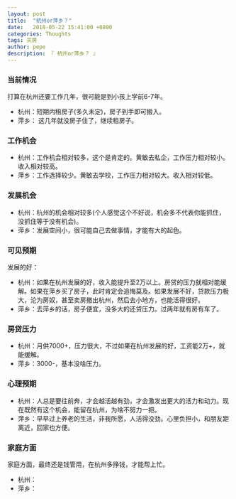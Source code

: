 ```yaml
---
layout: post
title:  "杭州or萍乡？"
date:   2018-05-22 15:41:00 +0800
categories: Thoughts
tags: 买房
author: pepe
description: 『 杭州or萍乡？ 』
---
```

### **当前情况**

打算在杭州还要工作几年，很可能是到小孩上学前6-7年。

* 杭州：短期内租房子(多久未定)，房子到手即可搬入。
* 萍乡： 这几年就没房子住了，继续租房子。

### **工作机会**

* 杭州：工作机会相对较多，这个是肯定的。黄敏去私企，工作压力相对较小。收入相对较高。
* 萍乡：工作选择较少。黄敏去学校，工作压力相对较大。收入相对较低。

### **发展机会**

* 杭州：杭州的机会相对较多(个人感觉这个不好说，机会多不代表你能抓住，没抓住等于没有机会)。
* 萍乡：发展空间小，很可能自己去做事情，才能有大的起色。


### **可见预期**
发展的好：

* 杭州：如果在杭州发展的好，收入能提升至2万以上。房贷的压力就相对能缓解。如果在萍乡买了房子，此时肯定会追悔莫及。如果发展不好，贷款压力极大，沦为房奴，甚至卖房撤出杭州，然后去小地方，也能活得很好。
* 萍乡：去萍乡的话，房子便宜，没多大的还贷压力。过两年就有房有车了。

### **房贷压力**

* 杭州：月供7000+，压力很大，不过如果在杭州发展的好，工资能2万+，就能缓解。
* 萍乡：3000-，基本没啥压力。

### **心理预期**

* 杭州：人总是要往前奔，才会越活越有劲，才会激发出更大的活力和动力。现在既然有这个机会，能留在杭州，为啥不努力一把。
* 萍乡：早早过上养老的生活，非我所愿，人活得没劲。心里负担小，和朋友距离近，回家也方便。

### **家庭方面**

家庭方面，最终还是钱管用，在杭州多挣钱，才能帮上忙。

* 杭州：
* 萍乡：


























